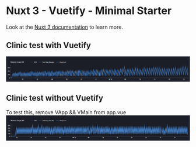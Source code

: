 # Nuxt 3 - Vuetify - Minimal Starter

Look at the [Nuxt 3 documentation](https://nuxt.com/docs/getting-started/introduction) to learn more.

## Clinic test with Vuetify
![img.png](img.png)

## Clinic test without Vuetify
To test this, remove VApp && VMain from app.vue
![img_1.png](img_1.png)

